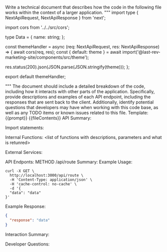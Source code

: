 Write a technical document that describes how the code in the following file works within the context of a larger application.
"""
import type { NextApiRequest, NextApiResponse } from 'next';

import cors from '../../src/cors';

type Data = {
  name: string;
};

const themeHandler = async (req: NextApiRequest, res: NextApiResponse<Data>) => {
  await cors(req, res);
  const { default: theme } = await import('@last-rev-marketing-site/components/src/theme');

  res.status(200).json(JSON.parse(JSON.stringify(theme)));
};

export default themeHandler;

"""
The document should include a detailed breakdown of the code, including how it interacts with other parts of the application.
Specifically, provide descriptions and examples of each API endpoint, including the responses that are sent back to the client.
Additionally, identify potential questions that developers may have when working with this code base, as well as any TODO items or known issues related to this file.
Template:
{{prompt}}
{{fileContents}}
API Summary:
<brief overview of the api endpoint and its endpoints>

Import statements:
<describe the imports and dependencies>

Internal Functions:
<list of functions with descriptions, parameters and what is retunred>

External Services:
<list of external services this api endpoint works with>

API Endponts:
<list out all api endpoints in the file and document them with the following template>
METHOD /api/route
Summary: <brief summary of the endpoint>
Example Usage:
```
curl -X GET \
  http://localhost:3000/api/route \
  -H 'Content-Type: application/json' \
  -H 'cache-control: no-cache' \
  -d '{
  "data": "data"
}'
```

Example Response:
```json
{
  "response": "data"
}
```

Interaction Summary:


Developer Questions:


